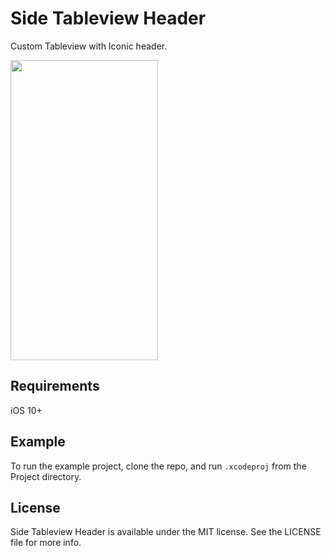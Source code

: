 # Side Tableview Header


Custom Tableview with Iconic header.

<img src="https://github.com/amr-abdelfattah/iOS-IconicSideHeaderTableViewExample/blob/master/ScreenShots/demo.gif" width="236" height="480" />

## Requirements
iOS 10+

## Example

To run the example project, clone the repo, and run `.xcodeproj` from the Project directory.

## License

Side Tableview Header is available under the MIT license. See the LICENSE file for more info.
